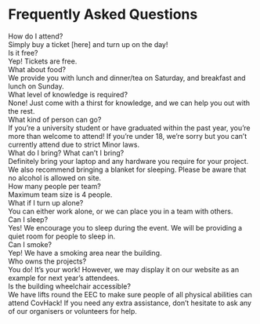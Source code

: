 # Frequently Asked Questions

How do I attend?  
Simply buy a ticket [here] and turn up on the day!  
Is it free?  
Yep! Tickets are free.  
What about food?  
We provide you with lunch and dinner/tea on Saturday, and breakfast and lunch on Sunday.  
What level of knowledge is required?  
None! Just come with a thirst for knowledge, and we can help you out with the rest.  
What kind of person can go?  
If you’re a university student or have graduated within the past year, you’re more than welcome to attend! If you’re under 18, we’re sorry but you can’t currently attend due to strict Minor laws.  
What do I bring? What can’t I bring?  
Definitely bring your laptop and any hardware you require for your project. We also recommend bringing a blanket for sleeping. Please be aware that no alcohol is allowed on site.  
How many people per team?  
Maximum team size is 4 people.  
What if I turn up alone?  
You can either work alone, or we can place you in a team with others.  
Can I sleep?  
Yes! We encourage you to sleep during the event. We will be providing a quiet room for people to sleep in.  
Can I smoke?  
Yep! We have a smoking area near the building.  
Who owns the projects?  
You do! It’s your work! However, we may display it on our website as an example for next year’s attendees.  
Is the building wheelchair accessible?  
We have lifts round the EEC to make sure people of all physical abilities can attend CovHack! If you need any extra assistance, don’t hesitate to ask any of our organisers or volunteers for help.